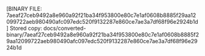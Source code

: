 [BINARY FILE: 7aeaf27ceb9492a8e960a92f21ba34f953800e80c7e1af0608b8885f29aa12099722aeb980490afc097edc520f9132287e860ce7ae3a7df68f96e2924b1d]
Stored copy: docs/converted-binary/7aeaf27ceb9492a8e960a92f21ba34f953800e80c7e1af0608b8885f29aa12099722aeb980490afc097edc520f9132287e860ce7ae3a7df68f96e2924b1d
